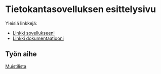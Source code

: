# Tietokantasovelluksen esittelysivu

Yleisiä linkkejä:

* [Linkki sovellukseeni](http://anttvanh.users.cs.helsinki.fi/tsoha/)
* [Linkki dokumentaatiooni](https://github.com/inhu/Tsoha-Bootstrap/blob/master/doc/dokumentaatio.pdf)

## Työn aihe

[Muistilista](http://advancedkittenry.github.io/suunnittelu_ja_tyoymparisto/aiheet/Muistilista.html)
